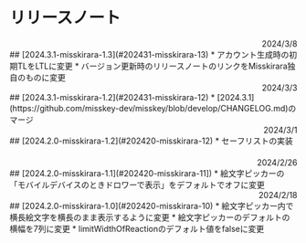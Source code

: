 # リリースノート

<div style="text-align: right;">2024/3/8</div> 
## [2024.3.1-misskirara-1.3](#202431-misskirara-13)   
* アカウント生成時の初期TLをLTLに変更
* バージョン更新時のリリースノートのリンクをMisskirara独自のものに変更
　  
 
<div style="text-align: right;">2024/3/3</div> 
## [2024.3.1-misskirara-1.2](#202431-misskirara-12)   
* [2024.3.1](https://github.com/misskey-dev/misskey/blob/develop/CHANGELOG.md)のマージ  
　  
    
<div style="text-align: right;">2024/3/1</div> 
## [2024.2.0-misskirara-1.2](#202420-misskirara-12)
* セーフリストの実装  
　  

  
<div style="text-align: right;">2024/2/26</div> 
## [2024.2.0-misskirara-1.1](#202420-misskirara-11])
* 絵文字ピッカーの「モバイルデバイスのときドロワーで表示」をデフォルトでオフに変更
　  

  
<div style="text-align: right;">2024/2/18</div> 
## [2024.2.0-misskirara-1.0](#202420-misskirara-10)
* 絵文字ピッカー内で横長絵文字を横長のまま表示するように変更
* 絵文字ピッカーのデフォルトの横幅を7列に変更
* limitWidthOfReactionのデフォルト値をfalseに変更 
　  

  
